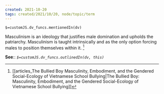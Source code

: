 ```yaml
---
created: 2021-10-20
tags: created/2021/10/20, node/topic/term
---
```

`$=customJS.dv_funcs.mentionedIn(dv)`

Masculinism is an ideology that justifies male domination and upholds the patriarchy. Masculinism is taught intrinsically and as the only option forcing males to position themselves within it.  [^1]

**See**::
*`$=customJS.dv_funcs.outlinedIn(dv, this)`* 

[^1]: [[articles_The Bullied Boy Masculinity, Embodiment, and the Gendered Social-Ecology of Vietnamese School Bullying|The Bullied Boy: Masculinity, Embodiment, and the Gendered Social-Ecology of Vietnamese School Bullying]]

